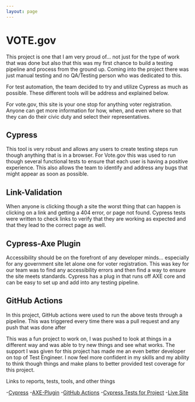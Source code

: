 ```yaml
---
layout: page
---     
```



# VOTE.gov

This project is one that I am very proud of… not just for the type of work that was done but also that this was my first chance to build a testing pipeline and process from the ground up.  Coming into the project there was just manual testing and no QA/Testing person who was dedicated to this.  

For test automation, the team decided to try and utilize Cypress as much as possible. These different tools will be address and explained below.  

For vote.gov, this site is your one stop for anything voter registration.  Anyone can get more information for how, when, and even where so that they can do their civic duty and select their representatives. 

## Cypress

This tool is very robust and allows any users to create testing steps run though anything that is in a browser.  For Vote.gov this was used to run though several functional tests to ensure that each user is having a positive experience.  This also allows the team to identify and address any bugs that might appear as soon as possible. 

## Link-Validation 

When anyone is clicking though a site the worst thing that can happen is clicking on a link and getting a 404 error, or page not found.  Cypress tests were written to check links to verify that they are working as expected and that they lead to the correct page as well. 

## Cypress-Axe Plugin 

Accessibility should be on the forefront of any developer minds… especially for any government site let alone one for voter registration.  This was key for our team was to find any accessibility errors and then find a way to ensure the site meets standards.  Cypress has a plug in that runs off AXE core and can be easy to set up and add into any testing pipeline.  

## GitHub Actions

In this project, GitHub actions were used to run the above tests through a pipeline.  This was triggered every time there was a pull request and any push that was done after

This was a fun project to work on, I was pushed to look at things in a different way and was able to try new things and see what works.  The support I was given for this project has made me an even better developer on top of Test Engineer.  I now feel more confident in my skills and my ability to think though things and make plans to better provided test coverage for this project.  

Links to reports, tests, tools, and other things 

-[Cypress](https://www.cypress.io/)
-[AXE-Plugin](https://github.com/component-driven/cypress-axe)
-[GitHub Actions](https://github.com/features/actions)
-[Cypress Tests for Project](https://github.com/usagov/vote-gov/tree/staging/cypress/e2e)
-[Live Site](https://vote.gov/)

